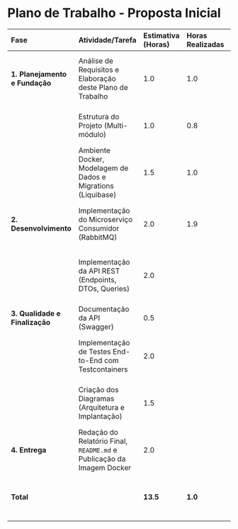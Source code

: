 # Plano de Trabalho - Proposta Inicial

| Fase                           | Atividade/Tarefa                                                      | Estimativa (Horas) | Horas Realizadas | Status    | Observações                                                        |
|:-------------------------------|:----------------------------------------------------------------------|:-------------------|:-----------------|:----------|:-------------------------------------------------------------------|
| **1. Planejamento e Fundação** | Análise de Requisitos e Elaboração deste Plano de Trabalho            | 1.0                | 1.0              | Concluído | Primeira entrega do desafio, alinhando escopo e atividades.        |
|                                | Estrutura do Projeto (Multi-módulo)                                   | 1.0                | 0.8              | Concluído | Definição da arquitetura e setup inicial do repositório.           |
|                                | Ambiente Docker, Modelagem de Dados e Migrations (Liquibase)          | 1.5                | 1.0              | Concluído | Configuração do docker-compose e versionamento da base de dados.   |
| **2. Desenvolvimento**         | Implementação do Microserviço Consumidor (RabbitMQ)                   | 2.0                | 1.9              | Concluído | Lógica de consumo, processamento e persistência dos pedidos.       |
|                                | Implementação da API REST (Endpoints, DTOs, Queries)                  | 2.0                |                  | A Fazer   | Criação de todos os endpoints solicitados para consulta dos dados. |
| **3. Qualidade e Finalização** | Documentação da API (Swagger)                                         | 0.5                |                  | A Fazer   | Documentação automática da API.                                    |
|                                | Implementação de Testes End-to-End com Testcontainers                 | 2.0                |                  | A Fazer   | Validar o fluxo completo: publicação na fila e consulta via API.   |
|                                | Criação dos Diagramas (Arquitetura e Implantação)                     | 1.5                |                  | A Fazer   | Desenvolver os diagramas solicitados para o relatório técnico.     |
| **4. Entrega**                 | Redação do Relatório Final, `README.md` e Publicação da Imagem Docker | 2.0                |                  | A Fazer   | Finalizar toda a documentação e artefatos de entrega do projeto.   |
| **Total**                      |                                                                       | **13.5**           | **1.0**          |           | Plano de trabalho para execução do desafio em 2 dias.              |
